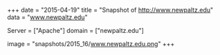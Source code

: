
+++
date = "2015-04-19"
title = "Snapshot of http://www.newpaltz.edu"
data = "www.newpaltz.edu"

Server = ["Apache"]
domain = ["newpaltz.edu"]

  image = "snapshots/2015_16/www.newpaltz.edu.png"
+++
#
